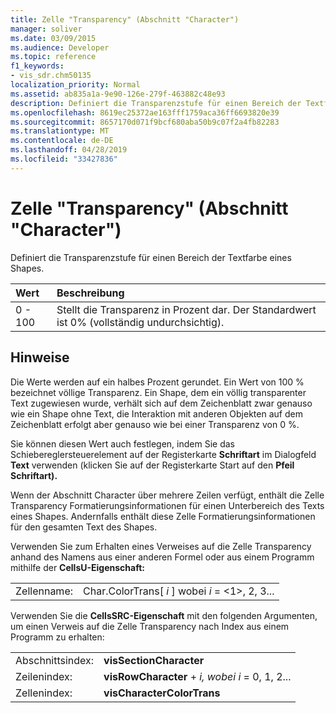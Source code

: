 ```yaml
---
title: Zelle "Transparency" (Abschnitt "Character")
manager: soliver
ms.date: 03/09/2015
ms.audience: Developer
ms.topic: reference
f1_keywords:
- vis_sdr.chm50135
localization_priority: Normal
ms.assetid: ab835a1a-9e90-126e-279f-463882c48e93
description: Definiert die Transparenzstufe für einen Bereich der Textfarbe eines Shapes.
ms.openlocfilehash: 8619ec25372ae163fff1759aca36ff6693820e39
ms.sourcegitcommit: 8657170d071f9bcf680aba50b9c07f2a4fb82283
ms.translationtype: MT
ms.contentlocale: de-DE
ms.lasthandoff: 04/28/2019
ms.locfileid: "33427836"
---
```

# <a name="transparency-cell-character-section"></a>Zelle "Transparency" (Abschnitt "Character")

Definiert die Transparenzstufe für einen Bereich der Textfarbe eines Shapes.
  
|**Wert**|**Beschreibung**|
|:-----|:-----|
|0 - 100  <br/> |Stellt die Transparenz in Prozent dar. Der Standardwert ist 0% (vollständig undurchsichtig).  <br/> |
   
## <a name="remarks"></a>Hinweise

Die Werte werden auf ein halbes Prozent gerundet. Ein Wert von 100 % bezeichnet völlige Transparenz. Ein Shape, dem ein völlig transparenter Text zugewiesen wurde, verhält sich auf dem Zeichenblatt zwar genauso wie ein Shape ohne Text, die Interaktion mit anderen Objekten auf dem Zeichenblatt erfolgt aber genauso wie bei einer Transparenz von 0 %.
  
Sie können diesen Wert auch festlegen, indem Sie das Schiebereglersteuerelement auf  der Registerkarte **Schriftart** im Dialogfeld **Text** verwenden (klicken Sie auf der Registerkarte Start auf den **Pfeil Schriftart).** 
  
Wenn der Abschnitt Character über mehrere Zeilen verfügt, enthält die Zelle Transparency Formatierungsinformationen für einen Unterbereich des Texts eines Shapes. Andernfalls enthält diese Zelle Formatierungsinformationen für den gesamten Text des Shapes.
  
Verwenden Sie zum Erhalten eines Verweises auf die Zelle Transparency anhand des Namens aus einer anderen Formel oder aus einem Programm mithilfe der **CellsU-Eigenschaft:** 
  
|||
|:-----|:-----|
|Zellenname:  <br/> |Char.ColorTrans[ *i*  ] wobei  *i*  = <1>, 2, 3...  <br/> |
   
Verwenden Sie die **CellsSRC-Eigenschaft** mit den folgenden Argumenten, um einen Verweis auf die Zelle Transparency nach Index aus einem Programm zu erhalten: 
  
|||
|:-----|:-----|
|Abschnittsindex:  <br/> |**visSectionCharacter** <br/> |
|Zeilenindex:  <br/> |**visRowCharacter**  +   *i,* *wobei i* = 0, 1, 2...  <br/> |
|Zellenindex:  <br/> |**visCharacterColorTrans** <br/> |
   

